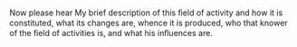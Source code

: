 Now please hear My brief description of this ﬁeld of activity and how it is constituted, what its changes are, whence it is produced, who that knower of the ﬁeld of activities is, and what his inﬂuences are.